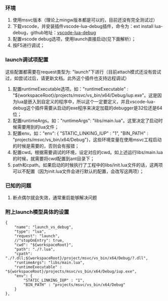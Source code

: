 ### 环境
1. 使用msvc版本（理论上mingw版本都是可以的，目前还没有完全测试过）
2. 下载vscode，并安装插件vscode-lua-debug插件，命令为：ext install lua-debug，github地址：[vscode-lua-debug](https://github.com/actboy168/vscode-lua-debug)
3. 配置vscode debug选项，使用launch直接启动(见下面解析）；
4. 按F5进行调试；

### launch调试项配置
这些配置都需要在request类型为: "launch"下进行（目前attach模式还没有尝试过，如尝试过后，请更新文档。此外这个插件也支持远程调试）
1. 配置runtimeExecutable选项。如："runtimeExecutable" : "${workspaceRoot}/projects/msvc/vs_bin/x64/Debug/iup.exe"。这是因为lua是嵌入到自定义的程序中，所以这个一定要定义，并且vscode-lua-debug这个插件需要从启动的exe程序来决定加载的debugger是32位还是64位；
2. 配置runtimeArgs。如："runtimeArgs": "libs/main.lua"。这里决定了启动时候需要用到的lua文件；
3. 配置env。如："env": { "STATIC_LINKING_IUP" : "1", "BIN_PATH" : "projects/msvc/vs_bin/x64/Debug"}，这些环境变量在使用msvc工程启动的时候是需要的，否则会有报错；
4. 配置cwd。根据需要调试的环境，设定对应的cwd。如上述运行libs/main.lua的时候，就需要将cwd配置到ant目录下；
5. path和cpath。如果启动的时候执行了工程中的libs/init.lua文件的话，这两项可以不配置（因为init.lua文件会进行默认的配置，会改写这两项）；

### 已知的问题
1. 断点偶尔就会失效，通常重启能够解决问题


### 附上launch模型具体的设置
>        
    {
        "name": "launch_vs_debug",
        "type": "lua",
        "request": "launch",
        //"stopOnEntry": true,            
        "cwd": "${workspaceRoot}",  
        "path": "./?.lua",
        "cpath": "./?.dll;${workspaceRoot}/project/msvc/vs_bin/x64/Debug/?.dll",
        "runtimeArgs": "libs/main.lua",            
        "runtimeExecutable" : "${workspaceRoot}/projects/msvc/vs_bin/x64/Debug/iup.exe",
        "env": {
            "STATIC_LINKING_IUP" : "1",
            "BIN_PATH" : "projects/msvc/vs_bin/x64/Debug"
        }        
    },


